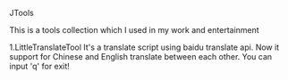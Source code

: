 JTools

This is a tools collection which I used in my work and entertainment

1.LittleTranslateTool
It's a translate script using baidu translate api.
Now it support for Chinese and English translate between each other.
You can input 'q' for exit!
